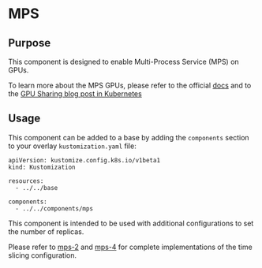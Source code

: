 # MPS

## Purpose

This component is designed to enable Multi-Process Service (MPS) on GPUs.

To learn more about the MPS GPUs, please refer to the official [docs](
https://docs.nvidia.com/deploy/mps/index.html) and to the [GPU Sharing blog post in Kubernetes](https://developer.nvidia.com/blog/improving-gpu-utilization-in-kubernetes/)

## Usage

This component can be added to a base by adding the `components` section to your overlay `kustomization.yaml` file:

```
apiVersion: kustomize.config.k8s.io/v1beta1
kind: Kustomization

resources:
  - ../../base

components:
  - ../../components/mps
```

This component is intended to be used with additional configurations to set the number of replicas.

Please refer to [mps-2](../mps-2) and [mps-4](../mps-4) for complete implementations of the time slicing configuration.

